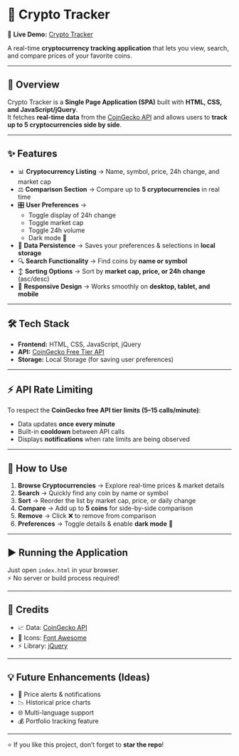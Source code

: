 # 🚀 Crypto Tracker

🔗 **Live Demo:** [Crypto Tracker](https://pargat-apps.github.io/crypto-tracker/)  

A real-time **cryptocurrency tracking application** that lets you view, search, and compare prices of your favorite coins.  

---

## 📖 Overview  

Crypto Tracker is a **Single Page Application (SPA)** built with **HTML, CSS, and JavaScript/jQuery**.  
It fetches **real-time data** from the [CoinGecko API](https://www.coingecko.com/en/api) and allows users to **track up to 5 cryptocurrencies side by side**.  

---

## ✨ Features  

- 📊 **Cryptocurrency Listing** → Name, symbol, price, 24h change, and market cap  
- ⚖️ **Comparison Section** → Compare up to **5 cryptocurrencies** in real time  
- 🎛 **User Preferences** →  
  - Toggle display of 24h change  
  - Toggle market cap  
  - Toggle 24h volume  
  - Dark mode 🌙  
- 💾 **Data Persistence** → Saves your preferences & selections in **local storage**  
- 🔍 **Search Functionality** → Find coins by **name or symbol**  
- ↕️ **Sorting Options** → Sort by **market cap, price, or 24h change** (asc/desc)  
- 📱 **Responsive Design** → Works smoothly on **desktop, tablet, and mobile**  

---

## 🛠️ Tech Stack  

- **Frontend:** HTML, CSS, JavaScript, jQuery  
- **API:** [CoinGecko Free Tier API](https://www.coingecko.com/en/api)  
- **Storage:** Local Storage (for saving user preferences)  

---

## ⚡ API Rate Limiting  

To respect the **CoinGecko free API tier limits (5–15 calls/minute)**:  
- Data updates **once every minute**  
- Built-in **cooldown** between API calls  
- Displays **notifications** when rate limits are being observed  

---

## 🚀 How to Use  

1. **Browse Cryptocurrencies** → Explore real-time prices & market details  
2. **Search** → Quickly find any coin by name or symbol  
3. **Sort** → Reorder the list by market cap, price, or daily change  
4. **Compare** → Add up to **5 coins** for side-by-side comparison  
5. **Remove** → Click ❌ to remove from comparison  
6. **Preferences** → Toggle details & enable **dark mode** 🌙  

---

## ▶️ Running the Application  

Just open `index.html` in your browser.  
⚡ No server or build process required!  

---

## 🙌 Credits  

- 📈 Data: [CoinGecko API](https://www.coingecko.com/en/api)  
- 🎨 Icons: [Font Awesome](https://fontawesome.com/)  
- ⚡ Library: [jQuery](https://jquery.com/)  

---

## 💡 Future Enhancements (Ideas)  
- 🔔 Price alerts & notifications  
- 📉 Historical price charts  
- 🌐 Multi-language support  
- 💰 Portfolio tracking feature  

---

⭐ If you like this project, don’t forget to **star the repo**!  
